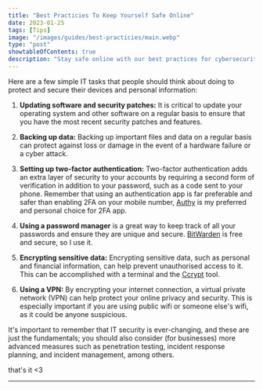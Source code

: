 ```yaml
---
title: "Best Practicies To Keep Yourself Safe Online"
date: 2023-01-25
tags: [Tips]
image: "/images/guides/best-practicies/main.webp"
type: "post"
showtableOfContents: true
description: "Stay safe online with our best practices for cybersecurity. Learn how to protect your accounts, avoid scams, and stay private. Read our article."
---
```


Here are a few simple IT tasks that people should think about doing to protect and secure their devices and personal information:

1. **Updating software and security patches:** It is critical to update your operating system and other software on a regular basis to ensure that you have the most recent security patches and features.

2. **Backing up data:** Backing up important files and data on a regular basis can protect against loss or damage in the event of a hardware failure or a cyber attack.

3. **Setting up two-factor authentication:** Two-factor authentication adds an extra layer of security to your accounts by requiring a second form of verification in addition to your password, such as a code sent to your phone. Remember that using an authentication app is far preferable and safer than enabling 2FA on your mobile number, [Authy](https://authy.com/download/) is my preferred and personal choice for 2FA app.

4. **Using a password manager** is a great way to keep track of all your passwords and ensure they are unique and secure. [BitWarden](https://bitwarden.com/download/) is free and secure, so I use it.

5. **Encrypting sensitive data:** Encrypting sensitive data, such as personal and financial information, can help prevent unauthorised access to it. This can be accomplished with a terminal and the [Ccrypt](https://github.com/wvangeit/ccrypt) tool.

6. **Using a VPN:** By encrypting your internet connection, a virtual private network (VPN) can help protect your online privacy and security. This is especially important if you are using public wifi or someone else's wifi, as it could be anyone suspicious.

It's important to remember that IT security is ever-changing, and these are just the fundamentals; you should also consider (for businesses) more advanced measures such as penetration testing, incident response planning, and incident management, among others.

that's it <3

----

  